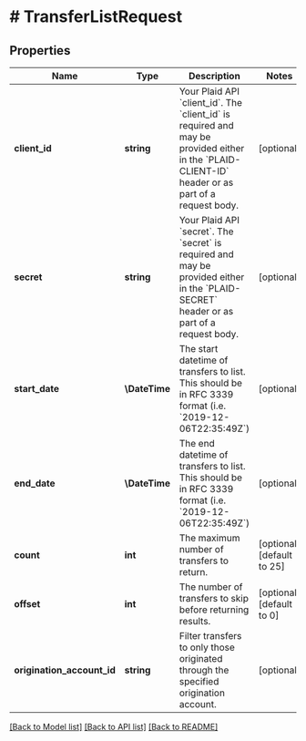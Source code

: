# # TransferListRequest

## Properties

Name | Type | Description | Notes
------------ | ------------- | ------------- | -------------
**client_id** | **string** | Your Plaid API &#x60;client_id&#x60;. The &#x60;client_id&#x60; is required and may be provided either in the &#x60;PLAID-CLIENT-ID&#x60; header or as part of a request body. | [optional]
**secret** | **string** | Your Plaid API &#x60;secret&#x60;. The &#x60;secret&#x60; is required and may be provided either in the &#x60;PLAID-SECRET&#x60; header or as part of a request body. | [optional]
**start_date** | **\DateTime** | The start datetime of transfers to list. This should be in RFC 3339 format (i.e. &#x60;2019-12-06T22:35:49Z&#x60;) | [optional]
**end_date** | **\DateTime** | The end datetime of transfers to list. This should be in RFC 3339 format (i.e. &#x60;2019-12-06T22:35:49Z&#x60;) | [optional]
**count** | **int** | The maximum number of transfers to return. | [optional] [default to 25]
**offset** | **int** | The number of transfers to skip before returning results. | [optional] [default to 0]
**origination_account_id** | **string** | Filter transfers to only those originated through the specified origination account. | [optional]

[[Back to Model list]](../../README.md#models) [[Back to API list]](../../README.md#endpoints) [[Back to README]](../../README.md)
